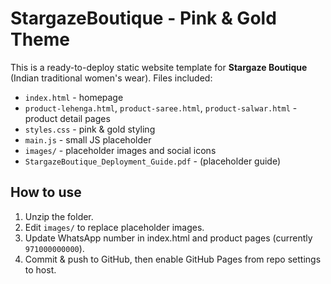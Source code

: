 # StargazeBoutique - Pink & Gold Theme
This is a ready-to-deploy static website template for **Stargaze Boutique** (Indian traditional women's wear).
Files included:
- `index.html` - homepage
- `product-lehenga.html`, `product-saree.html`, `product-salwar.html` - product detail pages
- `styles.css` - pink & gold styling
- `main.js` - small JS placeholder
- `images/` - placeholder images and social icons
- `StargazeBoutique_Deployment_Guide.pdf` - (placeholder guide)

## How to use
1. Unzip the folder.
2. Edit `images/` to replace placeholder images.
3. Update WhatsApp number in index.html and product pages (currently `971000000000`).
4. Commit & push to GitHub, then enable GitHub Pages from repo settings to host.

